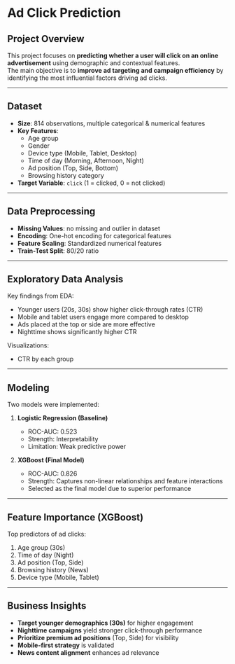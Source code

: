 # Ad Click Prediction

## Project Overview
This project focuses on **predicting whether a user will click on an online advertisement** using demographic and contextual features.  
The main objective is to **improve ad targeting and campaign efficiency** by identifying the most influential factors driving ad clicks.

---
## Dataset
- **Size**: 814 observations, multiple categorical & numerical features
- **Key Features**:
  - Age group
  - Gender
  - Device type (Mobile, Tablet, Desktop)
  - Time of day (Morning, Afternoon, Night)
  - Ad position (Top, Side, Bottom)
  - Browsing history category
- **Target Variable**: `click` (1 = clicked, 0 = not clicked)

---
## Data Preprocessing
- **Missing Values**: no missing and outlier in dataset
- **Encoding**: One-hot encoding for categorical features
- **Feature Scaling**: Standardized numerical features
- **Train-Test Split**: 80/20 ratio

---
## Exploratory Data Analysis
Key findings from EDA:
- Younger users (20s, 30s) show higher click-through rates (CTR)
- Mobile and tablet users engage more compared to desktop
- Ads placed at the top or side are more effective
- Nighttime shows significantly higher CTR

Visualizations:
- CTR by each group

---
## Modeling
Two models were implemented:

1. **Logistic Regression (Baseline)**
   - ROC-AUC: 0.523
   - Strength: Interpretability
   - Limitation: Weak predictive power

2. **XGBoost (Final Model)**
   - ROC-AUC: 0.826
   - Strength: Captures non-linear relationships and feature interactions
   - Selected as the final model due to superior performance

---
## Feature Importance (XGBoost)
Top predictors of ad clicks:
1. Age group (30s)
2. Time of day (Night)
3. Ad position (Top, Side)
4. Browsing history (News)
5. Device type (Mobile, Tablet)

---
## Business Insights
- **Target younger demographics (30s)** for higher engagement
- **Nighttime campaigns** yield stronger click-through performance
- **Prioritize premium ad positions** (Top, Side) for visibility
- **Mobile-first strategy** is validated
- **News content alignment** enhances ad relevance

